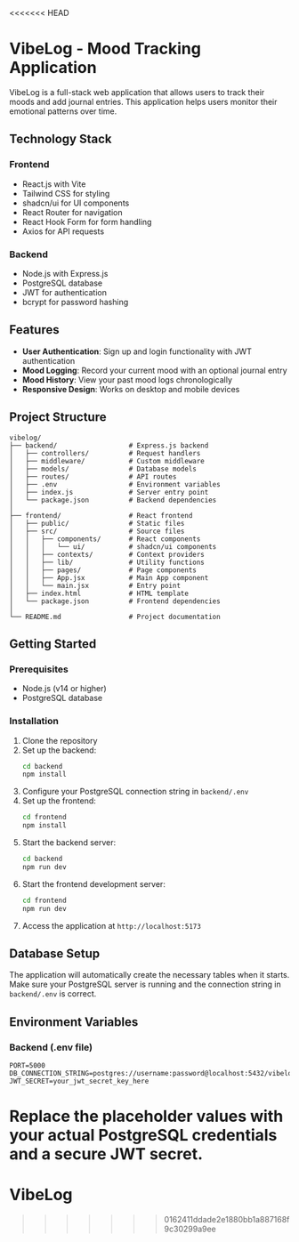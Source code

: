 <<<<<<< HEAD
# VibeLog - Mood Tracking Application

VibeLog is a full-stack web application that allows users to track their moods and add journal entries. This application helps users monitor their emotional patterns over time.

## Technology Stack

### Frontend
- React.js with Vite
- Tailwind CSS for styling
- shadcn/ui for UI components
- React Router for navigation
- React Hook Form for form handling
- Axios for API requests

### Backend
- Node.js with Express.js
- PostgreSQL database
- JWT for authentication
- bcrypt for password hashing

## Features

- **User Authentication**: Sign up and login functionality with JWT authentication
- **Mood Logging**: Record your current mood with an optional journal entry
- **Mood History**: View your past mood logs chronologically
- **Responsive Design**: Works on desktop and mobile devices

## Project Structure

```
vibelog/
├── backend/                  # Express.js backend
│   ├── controllers/          # Request handlers
│   ├── middleware/           # Custom middleware
│   ├── models/               # Database models
│   ├── routes/               # API routes
│   ├── .env                  # Environment variables
│   ├── index.js              # Server entry point
│   └── package.json          # Backend dependencies
│
├── frontend/                 # React frontend
│   ├── public/               # Static files
│   ├── src/                  # Source files
│   │   ├── components/       # React components
│   │   │   └── ui/           # shadcn/ui components
│   │   ├── contexts/         # Context providers
│   │   ├── lib/              # Utility functions
│   │   ├── pages/            # Page components
│   │   ├── App.jsx           # Main App component
│   │   └── main.jsx          # Entry point
│   ├── index.html            # HTML template
│   └── package.json          # Frontend dependencies
│
└── README.md                 # Project documentation
```

## Getting Started

### Prerequisites

- Node.js (v14 or higher)
- PostgreSQL database

### Installation

1. Clone the repository
2. Set up the backend:
   ```bash
   cd backend
   npm install
   ```
3. Configure your PostgreSQL connection string in `backend/.env`
4. Set up the frontend:
   ```bash
   cd frontend
   npm install
   ```
5. Start the backend server:
   ```bash
   cd backend
   npm run dev
   ```
6. Start the frontend development server:
   ```bash
   cd frontend
   npm run dev
   ```
7. Access the application at `http://localhost:5173`

## Database Setup

The application will automatically create the necessary tables when it starts. Make sure your PostgreSQL server is running and the connection string in `backend/.env` is correct.

## Environment Variables

### Backend (.env file)
```
PORT=5000
DB_CONNECTION_STRING=postgres://username:password@localhost:5432/vibelog
JWT_SECRET=your_jwt_secret_key_here
```

Replace the placeholder values with your actual PostgreSQL credentials and a secure JWT secret.
=======
# VibeLog
>>>>>>> 0162411ddade2e1880bb1a887168f9c30299a9ee
